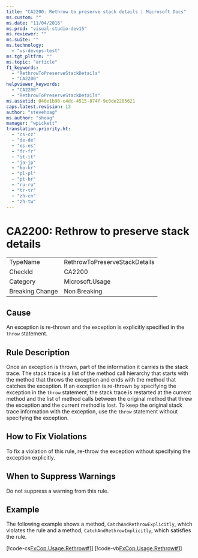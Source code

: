 ```yaml
---
title: "CA2200: Rethrow to preserve stack details | Microsoft Docs"
ms.custom: ""
ms.date: "11/04/2016"
ms.prod: "visual-studio-dev15"
ms.reviewer: ""
ms.suite: ""
ms.technology: 
  - "vs-devops-test"
ms.tgt_pltfrm: ""
ms.topic: "article"
f1_keywords: 
  - "RethrowToPreserveStackDetails"
  - "CA2200"
helpviewer_keywords: 
  - "CA2200"
  - "RethrowToPreserveStackDetails"
ms.assetid: 046e1b98-c4dc-4515-874f-9c0de2285621
caps.latest.revision: 13
author: "stevehoag"
ms.author: "shoag"
manager: "wpickett"
translation.priority.ht: 
  - "cs-cz"
  - "de-de"
  - "es-es"
  - "fr-fr"
  - "it-it"
  - "ja-jp"
  - "ko-kr"
  - "pl-pl"
  - "pt-br"
  - "ru-ru"
  - "tr-tr"
  - "zh-cn"
  - "zh-tw"
---
```

# CA2200: Rethrow to preserve stack details
|||  
|-|-|  
|TypeName|RethrowToPreserveStackDetails|  
|CheckId|CA2200|  
|Category|Microsoft.Usage|  
|Breaking Change|Non Breaking|  
  
## Cause  
 An exception is re-thrown and the exception is explicitly specified in the `throw` statement.  
  
## Rule Description  
 Once an exception is thrown, part of the information it carries is the stack trace. The stack trace is a list of the method call hierarchy that starts with the method that throws the exception and ends with the method that catches the exception. If an exception is re-thrown by specifying the exception in the `throw` statement, the stack trace is restarted at the current method and the list of method calls between the original method that threw the exception and the current method is lost. To keep the original stack trace information with the exception, use the `throw` statement without specifying the exception.  
  
## How to Fix Violations  
 To fix a violation of this rule, re-throw the exception without specifying the exception explicitly.  
  
## When to Suppress Warnings  
 Do not suppress a warning from this rule.  
  
## Example  
 The following example shows a method, `CatchAndRethrowExplicitly`, which violates the rule and a method, `CatchAndRethrowImplicitly`, which satisfies the rule.  
  
 [!code-cs[FxCop.Usage.Rethrow#1](../code-quality/codesnippet/CSharp/ca2200-rethrow-to-preserve-stack-details_1.cs)]
 [!code-vb[FxCop.Usage.Rethrow#1](../code-quality/codesnippet/VisualBasic/ca2200-rethrow-to-preserve-stack-details_1.vb)]